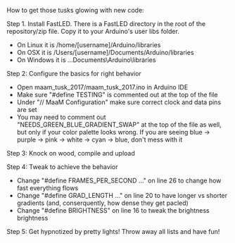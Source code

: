 How to get those tusks glowing with new code: 

Step 1. Install FastLED. There is a FastLED directory in the root of the repository/zip file. Copy it to your Arduino's user libs folder. 

- On Linux it is /home/[username]/Arduino/libraries
- On OSX it is /Users/[username]/Documents/Arduino/libraries
- On Windows it is ...Documents\Arduino\libraries

Step 2: Configure the basics for right behavior

- Open maam_tusk_2017/maam_tusk_2017.ino in Arduino IDE
- Make sure "#define TESTING" is commented out at the top of the file
- Under "// MaaM Configuration" make sure correct clock and data pins are set
- You may need to comment out "NEEDS_GREEN_BLUE_GRADIENT_SWAP" at the top of the file as well, but only if your color palette looks wrong. If you are seeing blue -> purple -> pink -> white -> cyan -> blue, don't mess with it

Step 3: Knock on wood, compile and upload

Step 4: Tweak to achieve the behavior

- Change "#define FRAMES_PER_SECOND ..." on line 26 to change how fast everything flows
- Change "#define GRAD_LENGTH ..." on line 20 to have longer vs shorter gradients (and, conserquently, how dense they get pacled)
- Change "#define BRIGHTNESS" on line 16 to tweak the brightness brightness


Step 5: Get hypnotized by pretty lights! Throw away all lists and have fun!

